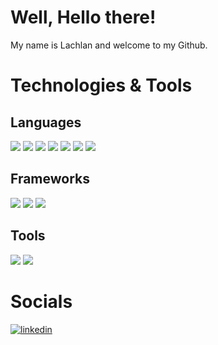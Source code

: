 # Well, Hello there!
My name is Lachlan and welcome to my Github.

# Technologies & Tools

## Languages

![](https://img.shields.io/badge/Language-Javascript-053f5e?logo=javascript&style=for-the-badge&labelColor=022c43)  ![](https://img.shields.io/badge/Language-NodeJS-053f5e?logo=node.js&style=for-the-badge&labelColor=022c43)  ![](https://img.shields.io/badge/Language-Python-053f5e?logo=python&style=for-the-badge&labelColor=022c43)  ![](https://img.shields.io/badge/Language-PHP-053f5e?logo=php&style=for-the-badge&labelColor=022c43)  ![](https://img.shields.io/badge/Markup-HTML-053f5e?logo=html5&style=for-the-badge&labelColor=022c43)  ![](https://img.shields.io/badge/Styles-CSS-053f5e?logo=css3&style=for-the-badge&labelColor=022c43)  ![](https://img.shields.io/badge/Query_Language-MySQL-053f5e?logo=mysql&style=for-the-badge&labelColor=022c43)

## Frameworks
![](https://img.shields.io/badge/Framework-ReactJS-053f5e?logo=react&style=for-the-badge&labelColor=022c43)  ![](https://img.shields.io/badge/Framework-Express-053f5e?logo=express&style=for-the-badge&labelColor=022c43)  ![](https://img.shields.io/badge/Framework-NextJS-053f5e?logo=next.js&style=for-the-badge&labelColor=022c43)
## Tools
![](https://img.shields.io/badge/Tools-Visual_Studio_Code-053f5e?logo=visualstudiocode&style=for-the-badge&labelColor=022c43)  ![](https://img.shields.io/badge/Tools-GitHub-053f5e?logo=github&style=for-the-badge&labelColor=022c43)

# Socials

[![linkedin](https://cloud.githubusercontent.com/assets/17016297/18839848/0fc7e74e-83d2-11e6-8c6a-277fc9d6e067.png)][3]

[3]: https://www.linkedin.com/in/lachlan-reville-75a2a5145/

